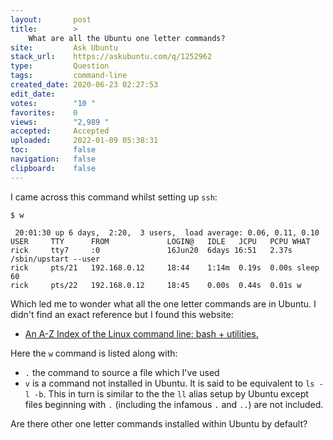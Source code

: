 ```yaml
---
layout:       post
title:        >
    What are all the Ubuntu one letter commands?
site:         Ask Ubuntu
stack_url:    https://askubuntu.com/q/1252962
type:         Question
tags:         command-line
created_date: 2020-06-23 02:27:53
edit_date:    
votes:        "10 "
favorites:    0
views:        "2,989 "
accepted:     Accepted
uploaded:     2022-01-09 05:38:31
toc:          false
navigation:   false
clipboard:    false
---
```


I came across this command whilst setting up `ssh`:

<!-- Language-all: lang-bash -->

``` 
$ w

 20:01:30 up 6 days,  2:20,  3 users,  load average: 0.06, 0.11, 0.10
USER     TTY      FROM             LOGIN@   IDLE   JCPU   PCPU WHAT
rick     tty7     :0               16Jun20  6days 16:51   2.37s /sbin/upstart --user
rick     pts/21   192.168.0.12     18:44    1:14m  0.19s  0.00s sleep 60
rick     pts/22   192.168.0.12     18:45    0.00s  0.44s  0.01s w
```

Which led me to wonder what all the one letter commands are in Ubuntu. I didn't find an exact reference but I found this website:

- [An A-Z Index of the Linux command line: bash + utilities.][1]

Here the `w` command is listed along with:

- `.` the command to source a file which I've used
- `v` is a command not installed in Ubuntu. It is said to be equivalent to `ls -l -b`. This in turn is similar to the the `ll` alias setup by Ubuntu except files beginning with `.` (including the infamous `.` and `..`) are not included.

Are there other one letter commands installed within Ubuntu by default? 

  [1]: https://ss64.com/bash/
